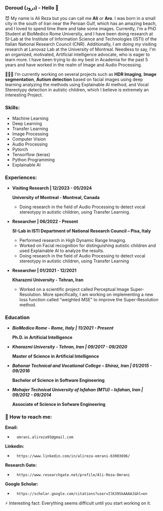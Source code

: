 ### Doroud (درود) - Hello 👋

 😈 My name is Ali Reza but you can call me **Ali** or **Aro**. I was born in a small city in the south of Iran near the Persian Gulf, which has an amazing beach, and I loved to spend time there and take some images. Currently, I'm a PhD Student at BioMedico Rome University, and I have been doing research at SI-Lab at the Institute of Information Science and Technologies (ISTI) of the Italian National Research Council (CNR). Additionally, I am doing my visiting research at Lanovaz Lab at the University of Montreal. Needless to say, I'm an organized, motivated, Artificial intelligence advocate, who is eager to learn more. I have been trying to do my best in Academia for the past 5 years and have worked in the realm of Image and Audio Processing.

 👨🏻‍💻 I’m currently working on several projects such as **HDR Imaging**, **Image segmentation**, **Autism detection** based on facial images using deep learning analyzing the methods using Explainable AI method, and Vocal Stereotypy detection in autistic children, which I believe is extremely an interesting Project.

### Skills:

* Machine Learning
* Deep Learning
* Transfer Learning
* Image Processing
* Computer Vision
* Audio Processing
* Pytorch
* Tensorflow (keras)
* Python Programming
* Explainable AI

### Experiences:
* **Visiting Research | 12/2023 - 05/2024**

  **University of Montreal - Montreal, Canada**
  * Doing research in the field of Audio Processing to detect vocal stereotypy in autistic children, using Transfer Learning.
* **Researcher | 06/2022 - Present**

  **SI-Lab in ISTI Department of National Research Council – Pisa, Italy**
  * Performed research in High Dynamic Range Imaging.
  * Worked on Facial recognition for distinguishing autistic children and used Explainable AI to analyze the results.
  * Doing research in the field of Audio Processing to detect vocal stereotypy in autistic children, using Transfer Learning
* **Researcher | 01/2021 - 12/2021**

  **Kharazmi University - Tehran, Iran**
  * Worked on a scientific project called Perceptual Image Super-Resolution. More specifically, I am working on implementing a new loss function called “weighted MSE” to improve the Super-Resolution method.

### Education
* ***BioMedico Rome - Rome, Italy | 11/2021 - Present***

  **Ph.D. in Artificial Intelligence**

* ***Kharazmi University - Tehran, Iran | 09/2017 - 09/2020***
  
  **Master of Science in Artificial Intelligence**

* ***Bahonar Technical and Vocational College – Shiraz, Iran | 01/2015 - 09/2016***

  **Bachelor of Science in Software Engineering**

* ***Mohajer Technical University of Isfahan (MTU) – Isfahan, Iran | 09/2012 - 09/2014***

  **Associate of Science in Sofware Engineering**

 ### 📧 How to reach me: 
**Email:**
-       omrani.alireza95@gmail.com
**Linkedin:**
-       https://www.linkedin.com/in/alireza-omrani-63003696/
**Research Gate:**
-       https://www.researchgate.net/profile/Ali-Reza-Omrani
**Google Scholar:**
-       https://scholar.google.com/citations?user=IlK39SkAAAAJ&hl=en

 ⚡ Interesting fact: Everything seems difficult until you start working on it.

<!--
**AlirezaOmrani95/AlirezaOmrani95** is a ✨ _special_ ✨ repository because its `README.md` (this file) appears on your GitHub profile.


Here are some ideas to get you started:
- 🌱 I’m currently learning ...
- 🤔 I’m looking for help with ...
- 😄 Pronouns: ...
- 👯 I’m looking to collaborate on ...
- 💬 Ask me about ...
-->
